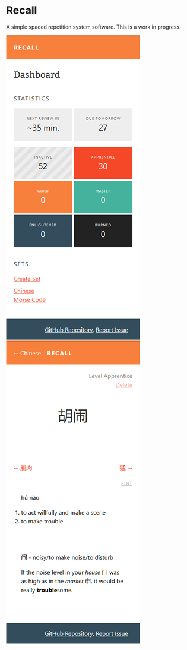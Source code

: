 # Recall

A simple spaced repetition system software. This is a work in progress.

![Dashboard](screenshot1.png) ![Vocabulary page](screenshot2.png)
